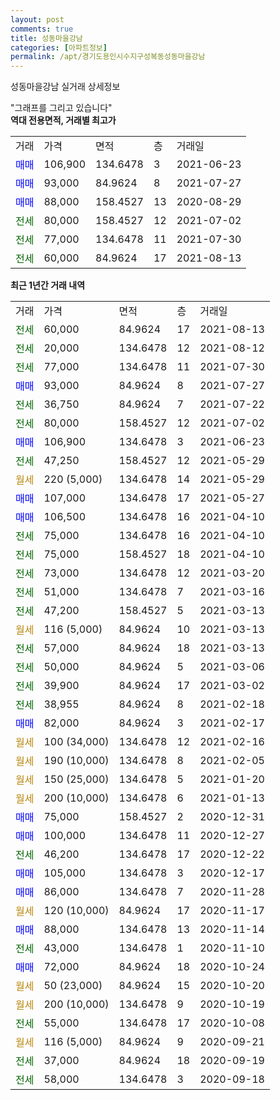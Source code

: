 ```yaml
---
layout: post
comments: true
title: 성동마을강남
categories: [아파트정보]
permalink: /apt/경기도용인시수지구성복동성동마을강남
---
```


성동마을강남 실거래 상세정보

<script type="text/javascript">
  google.charts.load('current', {'packages':['line', 'corechart']});
  google.charts.setOnLoadCallback(drawChart);

  function drawChart() {
    var data = new google.visualization.DataTable();
    data.addColumn('date', '거래일');
    data.addColumn('number', "매매");
    data.addColumn('number', "전세");
    data.addColumn('number', "전매");

    data.addRows([[new Date(Date.parse("2021-08-13")), null, 60000, null], [new Date(Date.parse("2021-08-12")), null, 20000, null], [new Date(Date.parse("2021-07-30")), null, 77000, null], [new Date(Date.parse("2021-07-27")), 93000, null, null], [new Date(Date.parse("2021-07-22")), null, 36750, null], [new Date(Date.parse("2021-07-02")), null, 80000, null], [new Date(Date.parse("2021-06-23")), 106900, null, null], [new Date(Date.parse("2021-05-29")), null, 47250, null], [new Date(Date.parse("2021-05-29")), null, null, null], [new Date(Date.parse("2021-05-27")), 107000, null, null], [new Date(Date.parse("2021-04-10")), 106500, null, null], [new Date(Date.parse("2021-04-10")), null, 75000, null], [new Date(Date.parse("2021-04-10")), null, 75000, null], [new Date(Date.parse("2021-03-20")), null, 73000, null], [new Date(Date.parse("2021-03-16")), null, 51000, null], [new Date(Date.parse("2021-03-13")), null, 47200, null], [new Date(Date.parse("2021-03-13")), null, null, null], [new Date(Date.parse("2021-03-13")), null, 57000, null], [new Date(Date.parse("2021-03-06")), null, 50000, null], [new Date(Date.parse("2021-03-02")), null, 39900, null], [new Date(Date.parse("2021-02-18")), null, 38955, null], [new Date(Date.parse("2021-02-17")), 82000, null, null], [new Date(Date.parse("2021-02-16")), null, null, null], [new Date(Date.parse("2021-02-05")), null, null, null], [new Date(Date.parse("2021-01-20")), null, null, null], [new Date(Date.parse("2021-01-13")), null, null, null], [new Date(Date.parse("2020-12-31")), 75000, null, null], [new Date(Date.parse("2020-12-27")), 100000, null, null], [new Date(Date.parse("2020-12-22")), null, 46200, null], [new Date(Date.parse("2020-12-17")), 105000, null, null], [new Date(Date.parse("2020-11-28")), 86000, null, null], [new Date(Date.parse("2020-11-17")), null, null, null], [new Date(Date.parse("2020-11-14")), 88000, null, null], [new Date(Date.parse("2020-11-10")), null, 43000, null], [new Date(Date.parse("2020-10-24")), 72000, null, null], [new Date(Date.parse("2020-10-20")), null, null, null], [new Date(Date.parse("2020-10-19")), null, null, null], [new Date(Date.parse("2020-10-08")), null, 55000, null], [new Date(Date.parse("2020-09-21")), null, null, null], [new Date(Date.parse("2020-09-19")), null, 37000, null], [new Date(Date.parse("2020-09-18")), null, 58000, null]]);

    var options = {
      hAxis: {
        format: 'yyyy/MM/dd'
      },    
      lineWidth: 0,
      pointsVisible: true,    
      title: '최근 1년간 유형별 실거래가 분포',
      legend: { position: 'bottom' }
    };

    var formatter = new google.visualization.NumberFormat({pattern:'###,###'} );
    formatter.format(data, 1);
    formatter.format(data, 2);
    
    setTimeout(function() {
        var chart = new google.visualization.LineChart(document.getElementById('columnchart_material'));
        chart.draw(data, (options));
        document.getElementById('loading').style.display = 'none';
    }, 200);
  }
</script>


<div id="loading" style="z-index:20; display: block; margin-left: 0px">"그래프를 그리고 있습니다"</div>
<div id="columnchart_material" style="width: 95%; margin-left: 0px; display: block"></div>
<!-- contents start -->
<b>역대 전용면적, 거래별 최고가</b>
<table class="sortable">
    <tr>
      <td>거래</td>
      <td>가격</td>
      <td>면적</td>
      <td>층</td>
      <td>거래일</td>
    </tr>
        <tr>
          <td><a style="color: blue">매매</a></td>
          <td>106,900</td>
          <td>134.6478</td>
          <td>3</td>
          <td>2021-06-23</td>
        </tr>            <tr>
          <td><a style="color: blue">매매</a></td>
          <td>93,000</td>
          <td>84.9624</td>
          <td>8</td>
          <td>2021-07-27</td>
        </tr>            <tr>
          <td><a style="color: blue">매매</a></td>
          <td>88,000</td>
          <td>158.4527</td>
          <td>13</td>
          <td>2020-08-29</td>
        </tr>        
        <tr>
              <td><a style="color: darkgreen">전세</a></td>
              <td>80,000</td>
              <td>158.4527</td>
              <td>12</td>
              <td>2021-07-02</td>
            </tr>            <tr>
              <td><a style="color: darkgreen">전세</a></td>
              <td>77,000</td>
              <td>134.6478</td>
              <td>11</td>
              <td>2021-07-30</td>
            </tr>            <tr>
              <td><a style="color: darkgreen">전세</a></td>
              <td>60,000</td>
              <td>84.9624</td>
              <td>17</td>
              <td>2021-08-13</td>
            </tr>        
    
</table>

<b>최근 1년간 거래 내역</b>

<table class="sortable">
    <tr>
      <td>거래</td>
      <td>가격</td>
      <td>면적</td>
      <td>층</td>
      <td>거래일</td>
    </tr>
    <tr>
      <td><a style="color: darkgreen">전세</a></td>
      <td>60,000</td>
      <td>84.9624</td>
      <td>17</td>
      <td>2021-08-13</td>
    </tr>          <tr>
      <td><a style="color: darkgreen">전세</a></td>
      <td>20,000</td>
      <td>134.6478</td>
      <td>12</td>
      <td>2021-08-12</td>
    </tr>          <tr>
      <td><a style="color: darkgreen">전세</a></td>
      <td>77,000</td>
      <td>134.6478</td>
      <td>11</td>
      <td>2021-07-30</td>
    </tr>          <tr>
      <td><a style="color: blue">매매</a></td>
      <td>93,000</td>
      <td>84.9624</td>
      <td>8</td>
      <td>2021-07-27</td>
    </tr>          <tr>
      <td><a style="color: darkgreen">전세</a></td>
      <td>36,750</td>
      <td>84.9624</td>
      <td>7</td>
      <td>2021-07-22</td>
    </tr>          <tr>
      <td><a style="color: darkgreen">전세</a></td>
      <td>80,000</td>
      <td>158.4527</td>
      <td>12</td>
      <td>2021-07-02</td>
    </tr>          <tr>
      <td><a style="color: blue">매매</a></td>
      <td>106,900</td>
      <td>134.6478</td>
      <td>3</td>
      <td>2021-06-23</td>
    </tr>          <tr>
      <td><a style="color: darkgreen">전세</a></td>
      <td>47,250</td>
      <td>158.4527</td>
      <td>12</td>
      <td>2021-05-29</td>
    </tr>          <tr>
      <td><a style="color: darkgoldenrod">월세</a></td>
      <td>220 (5,000)</td>
      <td>134.6478</td>
      <td>14</td>
      <td>2021-05-29</td>
    </tr>          <tr>
      <td><a style="color: blue">매매</a></td>
      <td>107,000</td>
      <td>134.6478</td>
      <td>17</td>
      <td>2021-05-27</td>
    </tr>          <tr>
      <td><a style="color: blue">매매</a></td>
      <td>106,500</td>
      <td>134.6478</td>
      <td>16</td>
      <td>2021-04-10</td>
    </tr>          <tr>
      <td><a style="color: darkgreen">전세</a></td>
      <td>75,000</td>
      <td>134.6478</td>
      <td>16</td>
      <td>2021-04-10</td>
    </tr>          <tr>
      <td><a style="color: darkgreen">전세</a></td>
      <td>75,000</td>
      <td>158.4527</td>
      <td>18</td>
      <td>2021-04-10</td>
    </tr>          <tr>
      <td><a style="color: darkgreen">전세</a></td>
      <td>73,000</td>
      <td>134.6478</td>
      <td>12</td>
      <td>2021-03-20</td>
    </tr>          <tr>
      <td><a style="color: darkgreen">전세</a></td>
      <td>51,000</td>
      <td>134.6478</td>
      <td>7</td>
      <td>2021-03-16</td>
    </tr>          <tr>
      <td><a style="color: darkgreen">전세</a></td>
      <td>47,200</td>
      <td>158.4527</td>
      <td>5</td>
      <td>2021-03-13</td>
    </tr>          <tr>
      <td><a style="color: darkgoldenrod">월세</a></td>
      <td>116 (5,000)</td>
      <td>84.9624</td>
      <td>10</td>
      <td>2021-03-13</td>
    </tr>          <tr>
      <td><a style="color: darkgreen">전세</a></td>
      <td>57,000</td>
      <td>84.9624</td>
      <td>18</td>
      <td>2021-03-13</td>
    </tr>          <tr>
      <td><a style="color: darkgreen">전세</a></td>
      <td>50,000</td>
      <td>84.9624</td>
      <td>5</td>
      <td>2021-03-06</td>
    </tr>          <tr>
      <td><a style="color: darkgreen">전세</a></td>
      <td>39,900</td>
      <td>84.9624</td>
      <td>17</td>
      <td>2021-03-02</td>
    </tr>          <tr>
      <td><a style="color: darkgreen">전세</a></td>
      <td>38,955</td>
      <td>84.9624</td>
      <td>8</td>
      <td>2021-02-18</td>
    </tr>          <tr>
      <td><a style="color: blue">매매</a></td>
      <td>82,000</td>
      <td>84.9624</td>
      <td>3</td>
      <td>2021-02-17</td>
    </tr>          <tr>
      <td><a style="color: darkgoldenrod">월세</a></td>
      <td>100 (34,000)</td>
      <td>134.6478</td>
      <td>12</td>
      <td>2021-02-16</td>
    </tr>          <tr>
      <td><a style="color: darkgoldenrod">월세</a></td>
      <td>190 (10,000)</td>
      <td>134.6478</td>
      <td>8</td>
      <td>2021-02-05</td>
    </tr>          <tr>
      <td><a style="color: darkgoldenrod">월세</a></td>
      <td>150 (25,000)</td>
      <td>134.6478</td>
      <td>5</td>
      <td>2021-01-20</td>
    </tr>          <tr>
      <td><a style="color: darkgoldenrod">월세</a></td>
      <td>200 (10,000)</td>
      <td>134.6478</td>
      <td>6</td>
      <td>2021-01-13</td>
    </tr>          <tr>
      <td><a style="color: blue">매매</a></td>
      <td>75,000</td>
      <td>158.4527</td>
      <td>2</td>
      <td>2020-12-31</td>
    </tr>          <tr>
      <td><a style="color: blue">매매</a></td>
      <td>100,000</td>
      <td>134.6478</td>
      <td>11</td>
      <td>2020-12-27</td>
    </tr>          <tr>
      <td><a style="color: darkgreen">전세</a></td>
      <td>46,200</td>
      <td>134.6478</td>
      <td>17</td>
      <td>2020-12-22</td>
    </tr>          <tr>
      <td><a style="color: blue">매매</a></td>
      <td>105,000</td>
      <td>134.6478</td>
      <td>3</td>
      <td>2020-12-17</td>
    </tr>          <tr>
      <td><a style="color: blue">매매</a></td>
      <td>86,000</td>
      <td>134.6478</td>
      <td>7</td>
      <td>2020-11-28</td>
    </tr>          <tr>
      <td><a style="color: darkgoldenrod">월세</a></td>
      <td>120 (10,000)</td>
      <td>84.9624</td>
      <td>17</td>
      <td>2020-11-17</td>
    </tr>          <tr>
      <td><a style="color: blue">매매</a></td>
      <td>88,000</td>
      <td>134.6478</td>
      <td>13</td>
      <td>2020-11-14</td>
    </tr>          <tr>
      <td><a style="color: darkgreen">전세</a></td>
      <td>43,000</td>
      <td>134.6478</td>
      <td>1</td>
      <td>2020-11-10</td>
    </tr>          <tr>
      <td><a style="color: blue">매매</a></td>
      <td>72,000</td>
      <td>84.9624</td>
      <td>18</td>
      <td>2020-10-24</td>
    </tr>          <tr>
      <td><a style="color: darkgoldenrod">월세</a></td>
      <td>50 (23,000)</td>
      <td>84.9624</td>
      <td>15</td>
      <td>2020-10-20</td>
    </tr>          <tr>
      <td><a style="color: darkgoldenrod">월세</a></td>
      <td>200 (10,000)</td>
      <td>134.6478</td>
      <td>9</td>
      <td>2020-10-19</td>
    </tr>          <tr>
      <td><a style="color: darkgreen">전세</a></td>
      <td>55,000</td>
      <td>134.6478</td>
      <td>17</td>
      <td>2020-10-08</td>
    </tr>          <tr>
      <td><a style="color: darkgoldenrod">월세</a></td>
      <td>116 (5,000)</td>
      <td>84.9624</td>
      <td>9</td>
      <td>2020-09-21</td>
    </tr>          <tr>
      <td><a style="color: darkgreen">전세</a></td>
      <td>37,000</td>
      <td>84.9624</td>
      <td>18</td>
      <td>2020-09-19</td>
    </tr>          <tr>
      <td><a style="color: darkgreen">전세</a></td>
      <td>58,000</td>
      <td>134.6478</td>
      <td>3</td>
      <td>2020-09-18</td>
    </tr>      </table>
<!-- contents end -->    

